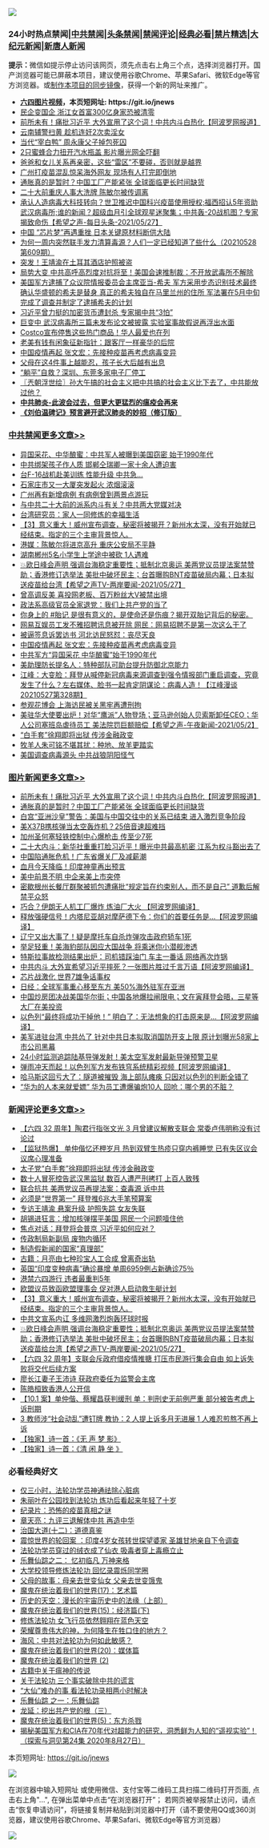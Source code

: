 ![](https://raw.githubusercontent.com/fqnews/bnews/master/64photo/fqnews-qr.jpg)

<div id="tt">
<h3>24小时热点禁闻|<a href="#%E4%B8%AD%E5%85%B1%E7%A6%81%E9%97%BB%E6%9B%B4%E5%A4%9A%E6%96%87%E7%AB%A0">中共禁闻</a>|<a href="#%E5%9B%BE%E7%89%87%E6%96%B0%E9%97%BB%E6%9B%B4%E5%A4%9A%E6%96%87%E7%AB%A0">头条禁闻</a>|<a href="#%E6%96%B0%E9%97%BB%E8%AF%84%E8%AE%BA%E6%9B%B4%E5%A4%9A%E6%96%87%E7%AB%A0">禁闻评论|<a href="#%E5%BF%85%E7%9C%8B%E7%BB%8F%E5%85%B8%E5%A5%BD%E6%96%87">经典必看|<a href="/video.md#%E7%A6%81%E7%89%87%E7%B2%BE%E9%80%89">禁片精选</a>|<a href="https://github.com/fqnews/djy/blob/master/gb/nf1351518.md#1">大纪元新闻</a>|<a href="https://github.com/fqnews/ntdtv/blob/master/gb/prog204.md#1">新唐人新闻</a></h3>
<div><b>提示：</b>微信如提示停止访问该网页，须先点击右上角三个点，选择浏览器打开。国产浏览器可能已屏蔽本项目，建议使用谷歌Chrome、苹果Safari、微软Edge等官方浏览器。或<a href="https://github.com/fqnews/bnews/blob/master/%E5%88%B6%E4%BD%9Cgit%E7%A6%81%E9%97%BB%E9%95%9C%E5%83%8F.md">制作本项目的同步镜像</a>，获得一个新的网址来推广。</div>
<ul>
<li><b><a href="http://d1.bdrive.tk/64.mp4" target="_blank">六四图片视频</a>，本页短网址: https://git.io/jnews</b></li>
<li><a href="/cbnews/20210528/1555269.md">民企变国企 浙江女首富300亿身家恐被清零</a></li>
<li><a href="/topimagenews/20210528/1555477.md">前所未有！痛批习近平 大外宣用了这个词！中共内斗白热化【阿波罗网报道】</a></li>
<li><a href="/cnnews/20210528/1555174.md">云南辅警扫黄 趁机连奸2次卖淫女</a></li>
<li><a href="/cnnews/20210528/1555279.md">当代“宰白鸭” 周永康父子掉包死囚</a></li>
<li><a href="/cnnews/20210528/1555298.md">2只蜜蜂合力扭开汽水瓶盖 影片曝光网全吓翻</a></li>
<li><a href="/lifebaike/20210528/1555276.md">爸爸和女儿关系再亲密，这些“雷区”不要碰，否则就是越界</a></li>
<li><a href="/cbnews/20210528/1555435.md">广州打疫苗混乱惊呆海外网友 现场有人打完即倒地</a></li>
<li><a href="/topimagenews/20210528/1555148.md">通胀真的是暂时？中国工厂产能紧张 全球面临更长时间缺货</a></li>
<li><a href="/cbnews/20210528/1555416.md">二十大前重庆人事大洗牌 陈敏尔被传调离</a></li>
<li><a href="/comments/20210528/1555337.md">承认人造病毒大科技转向？世卫推迟中国科兴疫苗使用授权;福西招认5年资助武汉病毒所;谁的新闻？超级血月引全球观星迷聚集；中共轰-20战机图？专家揭致命伤【希望之声-每日头条-2021/05/27】</a></li>
<li><a href="/ssgc/20210528/1555581.md">中国 “芯片梦”再遇重挫 日本关键原材料断供大陆</a></li>
<li><a href="/bannedvideo/20210528/1555503.md">为何一周内突然联手发力清算毒源？人们一定已经知道了些什么（20210528 第609期）</a></li>
<li><a href="/cnnews/20210528/1555588.md">突发！王靖渝在土耳其酒店护照被盗</a></li>
<li><a href="/comments/20210528/1555450.md">局势大变 中共高呼高烈度对抗将至！美国会速推制裁：不开放武毒所不解除</a></li>
<li><a href="/bannedvideo/20210528/1555580.md">美国军方逮捕了众议院情报委员会主席亚当-希夫  军方采用步态识别技术最终确认华盛顿的希夫是替身 真正的希夫独自在马里兰州的住所  军法署在5月中旬完成了调查并制定了逮捕希夫的计划</a></li>
<li><a href="/cnnews/20210528/1555616.md">习近平曾力挺的加密货币遭封杀 专家揭中共“3怕”</a></li>
<li><a href="/comments/20210528/1555489.md">巨变中 武汉病毒所三篇未发布论文被披露 实验室事故假说再浮出水面</a></li>
<li><a href="/cnnews/20210528/1555221.md">Costco宣布停售这些热门商品！华人最爱也在列</a></li>
<li><a href="/cnnews/20210528/1555222.md">老美有钱有闲象征新指针：跟客厅一样豪华的后院</a></li>
<li><a href="/cbnews/20210528/1555576.md">中国疫情再起 张文宏：先接种疫苗再考虑病毒变异</a></li>
<li><a href="/lifebaike/20210528/1555278.md">父母在这4件事上越能忍，孩子长大后越有出息</a></li>
<li><a href="/comments/20210528/1555146.md">“躺平”自救？深圳、东莞多家电子厂停工</a></li>
<li><a href="/ssgc/20210528/1555353.md">〖兲朝浮世绘〗孙大午搞的社会主义把中共搞的社会主义比下去了，中共能放过他？</a></li>
<li><b><a href="/comments/20200211/1275071.md" target="_blank">中共肺炎-此波会过去，但更大更猛烈的瘟疫会再来</a></b></li>
<li><b><a href="/comments/20200207/1272816.md" target="_blank">《刘伯温碑记》预言避开武汉肺炎的妙招（修订版）</a></b></li>
</ul>
</div>

<div class="catlist">
<h3><a href="/cbnews/" target="_blank">中共禁闻</a><span><a href="/cbnews/" target="_blank" rel="nofollow">更多文章>></a></span></h3>
<ul>
<li><a href="/cbnews/20210528/1555777.md" target="_blank">异国采花、中华酿蜜：中共军人被曝到美国窃密 始于1990年代</a></li>
<li><a href="/cbnews/20210528/1555776.md" target="_blank">中共绑架孩子作人质 邯郸仝瑞卿一家十余人遭迫害</a></li>
<li><a href="/cbnews/20210528/1555758.md" target="_blank">台F-16战机赴美训练 性能升级 中共急…</a></li>
<li><a href="/cbnews/20210528/1555757.md" target="_blank">石家庄市又一大厦突发起火 浓烟滚滚</a></li>
<li><a href="/cbnews/20210528/1555756.md" target="_blank">广州再有新增病例 有病例曾到两景点游玩</a></li>
<li><a href="/cbnews/20210528/1555727.md" target="_blank">与中共二十大前的派系内斗有关？中共两大党媒对决</a></li>
<li><a href="/cbnews/20210528/1555719.md" target="_blank">台湾研究员：家人一同修炼的幸福生活</a></li>
<li><a href="/comments/20210528/1555702.md" target="_blank">【3】意义重大！威州宣布调查，秘密将被揭开？新州水太深，没有开始就已经结束。指定的三个主审背景惊人。</a></li>
<li><a href="/cbnews/20210528/1555698.md" target="_blank">港媒：陈敏尔将进京高升 重庆公安局不平静</a></li>
<li><a href="/cbnews/20210528/1555697.md" target="_blank">湖南郴州5名小学生上学途中被砍 1人遇难</a></li>
<li><a href="/comments/20210528/1555696.md" target="_blank">💥欧日峰会声明 强调台海稳定重要性；抵制北京奥运 美两党议员提法案禁赞助；香港修订选举法 美批中破坏民主；台首曝购BNT疫苗破局内幕；日本拟送疫苗给台湾【希望之声TV-两岸要闻-2021/05/27】</a></li>
<li><a href="/cbnews/20210528/1555624.md" target="_blank">曾高调反美 喜投网老板、百万粉丝大V被禁出境</a></li>
<li><a href="/cbnews/20210528/1555610.md" target="_blank">政法系高级官员全家退党：我们上共产党的当了</a></li>
<li><a href="/comments/20210528/1555607.md" target="_blank">你身上的 #胎记 是很有意义的，是使命还是伤痕？揭开双胎记背后的秘密。</a></li>
<li><a href="/cbnews/20210528/1555606.md" target="_blank">网易互娱员工发不雅招聘讯息被开除 网民：网易招聘不是第一次这么干了</a></li>
<li><a href="/cbnews/20210528/1555595.md" target="_blank">被逼签息诉罢访书 河北访民怒怼：丧尽天良</a></li>
<li><a href="/cbnews/20210528/1555576.md" target="_blank">中国疫情再起 张文宏：先接种疫苗再考虑病毒变异</a></li>
<li><a href="/cbnews/20210528/1555540.md" target="_blank">中共军方“异国采花 中华酿蜜”始于1990年代</a></li>
<li><a href="/cbnews/20210528/1555539.md" target="_blank">美助理防长提名人：特种部队可助台提升防御北京能力</a></li>
<li><a href="/cbnews/20210528/1555473.md" target="_blank">江峰：大变脸：拜登从喊停新冠病毒来源调查到强令情报部门重启调查，究竟发生了什么？左右媒体、脸书一起肯定阴谋论：病毒人造！【江峰漫谈20210527第328期】</a></li>
<li><a href="/cbnews/20210528/1555470.md" target="_blank">参观花博会 上海访民被关黑牢再遭刑拘</a></li>
<li><a href="/comments/20210528/1555468.md" target="_blank">美驻华大使要出炉！对华“鹰派”人物登场；亚马逊创始人贝索斯卸任CEO；华人公司塞班岛虐待员工 美法院罚巨额赔偿【希望之声-午夜新闻-2021/05/2】</a></li>
<li><a href="/cbnews/20210528/1555461.md" target="_blank">“白手套”徐翔即将出狱 传涉金融政变</a></li>
<li><a href="/cbnews/20210528/1555460.md" target="_blank">牧羊人朱可铭不堪其扰：种地、放羊更踏实</a></li>
<li><a href="/cbnews/20210528/1555453.md" target="_blank">美国调查病毒源头 中共战狼阴阳怪气</a></li>

</ul>
</div>
<div class="catlist">
<h3><a href="/topimagenews/" target="_blank">图片新闻</a><span><a href="/topimagenews/" target="_blank" rel="nofollow">更多文章>></a></span></h3>
<ul>
<li><a href="/topimagenews/20210528/1555477.md" target="_blank">前所未有！痛批习近平 大外宣用了这个词！中共内斗白热化【阿波罗网报道】</a></li>
<li><a href="/topimagenews/20210528/1555148.md" target="_blank">通胀真的是暂时？中国工厂产能紧张 全球面临更长时间缺货</a></li>
<li><a href="/topimagenews/20210527/1554774.md" target="_blank">白宫“亚洲沙皇”警告：美国与中国交往中的关系已结束 进入激烈竞争阶段</a></li>
<li><a href="/topimagenews/20210527/1554539.md" target="_blank">美X37B携核弹当太空轰炸机？25倍音速超难挡</a></li>
<li><a href="/topimagenews/20210527/1554450.md" target="_blank">加州圣何塞轻铁控制中心爆枪击 传至少7死</a></li>
<li><a href="/topimagenews/20210526/1554119.md" target="_blank">二十大内斗：新华社重重打脸习近平！曝光中共最高机密 江系为权斗豁出去了</a></li>
<li><a href="/topimagenews/20210526/1554065.md" target="_blank">中国陷通胀危机！广东省爆关厂及减薪潮</a></li>
<li><a href="/topimagenews/20210526/1554015.md" target="_blank">血月今天降临！印度神童再出预言</a></li>
<li><a href="/topimagenews/20210526/1553823.md" target="_blank">美中前景不明 中企来美上市突停</a></li>
<li><a href="/topimagenews/20210526/1553805.md" target="_blank">密歇根州长餐厅群聚被抓包遭痛批“规定旨在约束别人，而不是自己” 道歉后解禁平众怒</a></li>
<li><a href="/topimagenews/20210525/1553428.md" target="_blank">巧合？伊朗无人机工厂爆炸 炼油厂大火 【阿波罗网编译】</a></li>
<li><a href="/topimagenews/20210525/1553330.md" target="_blank">释放强硬信号！内塔尼亚胡对摩萨德下令：你们的首要任务是…【阿波罗网编译】</a></li>
<li><a href="/topimagenews/20210525/1553122.md" target="_blank">辽宁又出大事了！疑是摩托车自杀炸弹攻击政府轿车1死</a></li>
<li><a href="/topimagenews/20210524/1552810.md" target="_blank">举足轻重！美海豹部队因应大国战争 将乘迷你小潜舰渗透</a></li>
<li><a href="/topimagenews/20210524/1552783.md" target="_blank">特斯拉事故检测结果出炉：司机错踩油门 车主一番话 网络再次炸锅</a></li>
<li><a href="/topimagenews/20210524/1552691.md" target="_blank">中共内斗 大外宣希望习近平摔死？一张图片胜过千言万语【阿波罗网编译】</a></li>
<li><a href="/topimagenews/20210524/1552507.md" target="_blank">芯片战激化 世界7雄争话事权</a></li>
<li><a href="/topimagenews/20210524/1552502.md" target="_blank">日经：全球军事重心移至东方 美50%海外驻军在亚洲</a></li>
<li><a href="/topimagenews/20210522/1551799.md" target="_blank">中国炒房团决战美国华尔街；中国各地爆拉闸限电；文在寅拜登会晤，三星等大厂在美投资</a></li>
<li><a href="/topimagenews/20210522/1551696.md" target="_blank">以色列“最终将成功干掉他！” 明白了：无法想象的打击原来是&#8230;【阿波罗网编译】</a></li>
<li><a href="/topimagenews/20210521/1551152.md" target="_blank">美军进驻台湾 中共怂了 针对中共日本拟取消国防开支上限 原计划曝光58家上市公司黑幕</a></li>
<li><a href="/topimagenews/20210521/1551038.md" target="_blank">24小时监测追踪陆基导弹发射！美太空军发射最新导弹预警卫星</a></li>
<li><a href="/topimagenews/20210521/1550979.md" target="_blank">弹雨冲天而起！以色列军方发布铁穹系统精彩视频【阿波罗网编译】</a></li>
<li><a href="/topimagenews/20210521/1550881.md" target="_blank">哈马斯这回亏大了：隧道被摧毁 海上部队瘫痪 只因对以色列的判断全错了</a></li>
<li><a href="/topimagenews/20210521/1550880.md" target="_blank">“华为的人本来就爱嫖” 华为员工遭爆骗炮10人 回呛：哪个男的不脏？</a></li>

</ul>
</div>
<div class="catlist">
<h3><a href="/comments/" target="_blank">新闻评论</a><span><a href="/comments/" target="_blank" rel="nofollow">更多文章>></a></span></h3>
<ul>
<li><a href="/comments/20210529/1555797.md" target="_blank">【六四 32 周年】陶君行指张文光 3 月曾建议解散支联会 常委卢伟明称没有讨论过</a></li>
<li><a href="/comments/20210529/1555796.md" target="_blank">【监狱热爆】 单仲偕忆还柙岁月 热到双臂生热疹只穿内裤睡觉 已有失区议会议席心理准备</a></li>
<li><a href="/comments/20210529/1555795.md" target="_blank">太子党“白手套”徐翔即将出狱 传涉金融政变</a></li>
<li><a href="/comments/20210529/1555794.md" target="_blank">数十人冒死控告武汉黑监狱 数百人遭严刑拷打 上百人致残</a></li>
<li><a href="/comments/20210528/1555786.md" target="_blank">联合抗共 美两党议员再提法案：查毒源 诉中共</a></li>
<li><a href="/comments/20210528/1555766.md" target="_blank">必须是“世界第一” 拜登推6兆大手笔预算案</a></li>
<li><a href="/comments/20210528/1555765.md" target="_blank">专访王靖渝 悬案升级 护照失踪 女友失联</a></li>
<li><a href="/comments/20210528/1555764.md" target="_blank">胡锡进狂言：增加核弹摆平美国 网民一个问题噎住他</a></li>
<li><a href="/comments/20210528/1555738.md" target="_blank">焦点对话：拜登将会普京 习近平如何应对？</a></li>
<li><a href="/comments/20210528/1555725.md" target="_blank">传政制局新副局 废物内循环</a></li>
<li><a href="/comments/20210528/1555724.md" target="_blank">制造假新闻的国家“真理部”</a></li>
<li><a href="/comments/20210528/1555723.md" target="_blank">古籍：月亮由七种珍宝人工合成 曾离奇出轨</a></li>
<li><a href="/comments/20210528/1555722.md" target="_blank">英国“印度变种病毒”确诊暴增 单周6959例占新确诊75％</a></li>
<li><a href="/comments/20210528/1555721.md" target="_blank">港禁六四游行 违者最重判5年</a></li>
<li><a href="/comments/20210528/1555717.md" target="_blank">欧盟议员致函欧盟理事会 促对港人启动救生艇计划</a></li>
<li><a href="/comments/20210528/1555702.md" target="_blank">【3】意义重大！威州宣布调查，秘密将被揭开？新州水太深，没有开始就已经结束。指定的三个主审背景惊人。</a></li>
<li><a href="/comments/20210528/1555701.md" target="_blank">中共文宣系内讧 多维网激烈炮轰环球时报</a></li>
<li><a href="/comments/20210528/1555696.md" target="_blank">💥欧日峰会声明 强调台海稳定重要性；抵制北京奥运 美两党议员提法案禁赞助；香港修订选举法 美批中破坏民主；台首曝购BNT疫苗破局内幕；日本拟送疫苗给台湾【希望之声TV-两岸要闻-2021/05/27】</a></li>
<li><a href="/comments/20210528/1555652.md" target="_blank">【六四 32 周年】支联会斥政府借疫情推搪 打压市民游行集会自由 如上诉失败将交代后续方案</a></li>
<li><a href="/comments/20210528/1555650.md" target="_blank">廖长江妻子王沛诗 获政府委任为监警会主席</a></li>
<li><a href="/comments/20210528/1555649.md" target="_blank">陈皓桓致香港人公开信</a></li>
<li><a href="/comments/20210528/1555648.md" target="_blank">【10.1 案】单仲偕、蔡耀昌获判缓刑 单：判刑史无前例严重 部分被告考虑上诉刑期</a></li>
<li><a href="/comments/20210528/1555647.md" target="_blank">3 教师涉“社会动乱”遭钉牌 教协：2 人提上诉多月无进展 1 人难忍煎熬不再上诉</a></li>
<li><a href="/comments/20210528/1555646.md" target="_blank">【独家】诗一首：《无 声 梦 影》</a></li>
<li><a href="/comments/20210528/1555645.md" target="_blank">【独家】诗一首：《清 闲 静 坐 》</a></li>

</ul>
</div>

<div class="catlist">
<h3>必看经典好文</h3>
<ul>
<li><a href="/health/20170626/780270.md" target="_blank">仅三小时，法轮功学员神通祛除心脏病</a></li>
<li><a href="/comments/20210216/1488271.md" target="_blank">朱丽叶在公园找到法轮功 炼功后看起来年轻了十岁</a></li>
<li><a href="/topimagenews/20180408/925060.md" target="_blank">纪录片：恐怖的疫苗真相之谜</a></li>
<li><a href="/comments/20131119/1029445.md" target="_blank">章天亮：九评三退解体中共 再造中华</a></li>
<li><a href="/cbnews/20180318/916241.md" target="_blank">治国大道(十二)：道德真鉴</a></li>
<li><a href="/comments/20210307/1499941.md" target="_blank">震惊世界的轮回案 ：印度4岁女孩转世探望婆家 圣雄甘地亲自下令调查</a></li>
<li><a href="/comments/20210317/1506773.md" target="_blank">法轮功学员穿过的绒衣成了仙衣 吸毒者穿上毒瘾立止</a></li>
<li><a href="/tculture/20170711/790081.md" target="_blank">乐舞仙踪之二： 忆初临凡 万神来格</a></li>
<li><a href="/cbnews/20210517/1548104.md" target="_blank">大学校领导修炼法轮功 回忆录震烁同学圈</a></li>
<li><a href="/cbnews/20210507/1541162.md" target="_blank">父母的故事：母亲去世变仙女 父亲去世变饿鬼</a></li>
<li><a href="/topimagenews/20180620/960677.md" target="_blank">魔鬼在统治着我们的世界(17)：艺术篇</a></li>
<li><a href="/tculture/20121025/73065.md" target="_blank">历史的天空：漫长的宇宙历史中的法缘（上部）</a></li>
<li><a href="/topimagenews/20180610/955499.md" target="_blank">魔鬼在统治着我们的世界(15)：经济篇(下)</a></li>
<li><a href="/cnnews/20210512/1544604.md" target="_blank">修炼法轮功 女飞行员依然翱翔在蓝色天空</a></li>
<li><a href="/comments/20200618/1346830.md" target="_blank">荣耀尊贵伟大的神，为何降生在牲口住的地方？</a></li>
<li><a href="/comments/20191218/1228234.md" target="_blank">海风：中共对法轮功为何如此敏感？</a></li>
<li><a href="/comments/20180725/976787.md" target="_blank">魔鬼在统治着我们的世界(20)：媒体篇</a></li>
<li><a href="/topimagenews/20180520/944940.md" target="_blank">魔鬼在统治着我们的世界 (2)</a></li>
<li><a href="/ccpdope/20200531/1337409.md" target="_blank">古籍中关于瘟神的传说</a></li>
<li><a href="/cbnews/20200703/1354907.md" target="_blank">关于法轮功 三个事实破除中共的谎言</a></li>
<li><a href="/cbnews/20210428/1535533.md" target="_blank">“大仙”难办的事  看法轮功录相两小时解决</a></li>
<li><a href="/tculture/20170710/789533.md" target="_blank">乐舞仙踪 之一：乐舞仙踪</a></li>
<li><a href="/comments/20200929/1405201.md" target="_blank">龙延：挖出共产党的根（三）</a></li>
<li><a href="/topimagenews/20180524/946967.md" target="_blank">魔鬼在统治着我们的世界(5)：东方杀戮</a></li>
<li><a href="/cbnews/20200828/1386804.md" target="_blank">揭秘美国军方和CIA在70年代对超能力的研究，洞悉鲜为人知的“遥视实验”！（探索与洞见第24集 2020年8月27日）</a></li>

</ul>
</div>

本页短网址: https://git.io/jnews

![](https://raw.githubusercontent.com/fqnews/bnews/master/64photo/fqnews-qr.jpg)

在浏览器中输入短网址 或使用微信、支付宝等二维码工具扫描二维码打开页面, 点击右上角"...", 在弹出菜单中点击“在浏览器打开”； 若网页被举报禁止访问，请点击“恢复申请访问”，将链接复制并粘贴到浏览器中打开（请不要使用QQ或360浏览器，建议使用谷歌Chrome、苹果Safari、微软Edge等官方浏览器）

![](https://raw.githubusercontent.com/fqnews/bnews/master/64photo/wx.jpg)